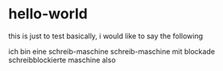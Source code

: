 # hello-world
this is just to test
basically, i would like to say the following

ich bin eine schreib-maschine
schreib-maschine mit blockade
schreibblockierte maschine also
